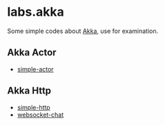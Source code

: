 # labs.akka

Some simple codes about [Akka](https://akka.io), use for examination.


## Akka Actor

* [simple-actor](actors/simple-actor)

## Akka Http

* [simple-http](http/simple-http)
* [websocket-chat](http/websocket-chat)
